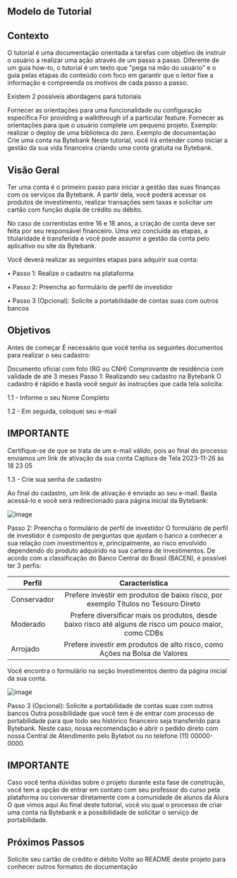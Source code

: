 ## Modelo de Tutorial

## Contexto
O tutorial é uma documentação orientada a tarefas com objetivo de instruir o usuário a realizar uma ação através de um passo a passo. Diferente de um guia how-to, o tutorial é um texto que "pega na mão do usuário" e o guia pelas etapas do conteúdo com foco em garantir que o leitor fixe a informação e compreenda os motivos de cada passo a passo.

Existem 2 possíveis abordagens para tutoriais

Fornecer as orientações para uma funcionalidade ou configuração específica For providing a walkthrough of a particular feature.
Fornecer as orientações para que o usuário complete um pequeno projeto. Exemplo: realizar o deploy de uma biblioteca do zero.
Exemplo de documentação
Crie uma conta na Bytebank
Neste tutorial, você irá entender como iniciar a gestão da sua vida financeira criando uma conta gratuita na Bytebank.

## Visão Geral
Ter uma conta é o primeiro passo para iniciar a gestão das suas finanças com os serviços da Bytebank. A partir dela, você poderá acessar os produtos de investimento, realizar transações sem taxas e solicitar um cartão com função dupla de crédito ou débito.

No caso de correntistas entre 16 e 18 anos, a criação de conta deve ser feita por seu responsável financeiro. Uma vez concluída as etapas, a titularidade é transferida e você pode assumir a gestão da conta pelo aplicativo ou site da Bytebank.

Você deverá realizar as seguintes etapas para adquirir sua conta:

• Passo 1: Realize o cadastro na plataforma

• Passo 2: Preencha ao formulário de perfil de investidor

• Passo 3 (Opcional): Solicite a portabilidade de contas suas com outros bancos

## Objetivos
Antes de começar
É necessário que você tenha os seguintes documentos para realizar o seu cadastro:

Documento oficial com foto (RG ou CNH)
Comprovante de residência com validade de até 3 meses
Passo 1: Realizando seu cadastro na Bytebank
O cadastro é rápido e basta você seguir às instruções que cada tela solicita:

1.1 - Informe o seu Nome Completo

1.2 - Em seguida, coloquei seu e-mail

## IMPORTANTE 
Certifique-se de que se trata de um e-mail válido, pois ao final do processo enviamos um link de ativação da sua conta
Captura de Tela 2023-11-26 às 18 23 05

1.3 - Crie sua senha de cadastro

Ao final do cadastro, um link de ativação é enviado ao seu e-mail. Basta acessá-lo e você será redirecionado para página inicial da Bytebank:

![image](https://user-images.githubusercontent.com/68241688/182007749-096240e4-c59d-48c6-8a58-f72ec54bdb15.png)

Passo 2: Preencha o formulário de perfil de investidor
O formulário de perfil de investidor é composto de perguntas que ajudam o banco a conhecer a sua relação com investimentos e, principalmente, ao risco envolvido dependendo do produto adquirido na sua carteira de investimentos. De acordo com a classificação do Banco Central do Brasil (BACEN), é possível ter 3 perfis:

| Perfil  | Característica |
| ------------- |:-------------:|
| Conservador      | Prefere investir em produtos de baixo risco, por exemplo Títulos no Tesouro Direto     |
| Moderado      | Prefere diversificar mais os produtos, desde baixo risco até alguns de risco um pouco maior, como CDBs     |
| Arrojado      | Prefere investir em produtos de alto risco, como Ações na Bolsa de Valores     |

Você encontra o formulário na seção Investimentos dentro da página inicial da sua conta.

![image](https://user-images.githubusercontent.com/68241688/182007749-096240e4-c59d-48c6-8a58-f72ec54bdb15.png)

Passo 3 (Opcional): Solicite a portabilidade de contas suas com outros bancos
Outra possibilidade que você tem é de entrar com processo de portabilidade para que todo seu histórico financeiro seja transferido para Bytebank. Neste caso, nossa recomendação é abrir o pedido direto com nossa Central de Atendimento pelo Bytebot ou no telefone (11) 00000-0000.

## IMPORTANTE
Caso você tenha dúvidas sobre o projeto durante esta fase de construção, você tem a opção de entrar em contato com seu professor do curso pela plataforma ou conversar diretamente com a comunidade de alunos da Alura
O que vimos aqui
Ao final deste tutorial, você viu qual o processo de criar uma conta na Bytebank e a possibilidade de solicitar o serviço de portabilidade.

## Próximos Passos
Solicite seu cartão de crédito e débito
Volte ao README deste projeto para conhecer outros formatos de documentação
